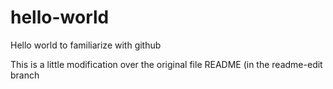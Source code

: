 # hello-world
Hello world to familiarize with github

This is a little modification over the original file README (in the readme-edit branch
